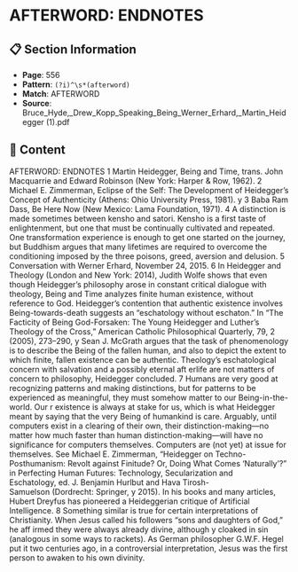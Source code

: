 # AFTERWORD: ENDNOTES

## 📋 Section Information

- **Page**: 556
- **Pattern**: `(?i)^\s*(afterword)`
- **Match**: AFTERWORD
- **Source**: Bruce_Hyde,_Drew_Kopp_Speaking_Being_Werner_Erhard,_Martin_Heidegger (1).pdf

## 📄 Content

AFTERWORD: ENDNOTES
1
Martin Heidegger, Being and Time, trans. John Macquarrie and Edward Robinson (New York:
Harper & Row, 1962).
2
Michael E. Zimmerman, Eclipse of the Self: The Development of Heidegger’s Concept of
Authenticity (Athens: Ohio University Press, 1981).
y
3
Baba Ram Dass, Be Here Now (New Mexico: Lama Foundation, 1971).
4
A distinction is made sometimes between kensho and satori. Kensho is a first taste of
enlightenment, but one that must be continually cultivated and repeated. One transformation
experience is enough to get one started on the journey, but Buddhism argues that many
lifetimes are required to overcome the conditioning imposed by the three poisons, greed,
aversion and delusion.
5
Conversation with Werner Erhard, November 24, 2015.
6
In Heidegger and Theology (London and New York: 2014), Judith Wolfe shows that even
though Heidegger’s philosophy arose in constant critical dialogue with theology, Being and
Time analyzes finite human existence, without reference to God. Heidegger’s contention
that authentic existence involves Being-towards-death suggests an “eschatology without
eschaton.” In “The Facticity of Being God-Forsaken: The Young Heidegger and Luther’s
Theology of the Cross,” American Catholic Philosophical Quarterly, 79, 2 (2005), 273–290,
y
Sean J. McGrath argues that the task of phenomenology is to describe the Being of the fallen
human, and also to depict the extent to which finite, fallen existence can be authentic.
Theology’s eschatological concern with salvation and a possibly eternal aft erlife are not
matters of concern to philosophy, Heidegger concluded.
7
Humans are very good at recognizing patterns and making distinctions, but for patterns to
be experienced as meaningful, they must somehow matter to our Being-in-the-world. Our
r
existence is always at stake for us, which is what Heidegger meant by saying that the very
Being of humankind is care. Arguably, until computers exist in a clearing of their own, their
distinction-making—no matter how much faster than human distinction-making—will have
no significance for computers themselves. Computers are (not yet) at issue for themselves.
See Michael E. Zimmerman, “Heidegger on Techno-Posthumanism: Revolt against Finitude?
Or, Doing What Comes ‘Naturally’?” in Perfecting Human Futures: Technology, Secularization
and Eschatology, ed. J. Benjamin Hurlbut and Hava Tirosh-Samuelson (Dordrecht: Springer,
y
2015). In his books and many articles, Hubert Dreyfus has pioneered a Heideggerian critique of
Artificial Intelligence.
8
Something similar is true for certain interpretations of Christianity. When Jesus called his
followers “sons and daughters of God,” he aff irmed they were always already divine, although
y
cloaked in sin (analogous in some ways to rackets). As German philosopher G.W.F. Hegel put
it two centuries ago, in a controversial interpretation, Jesus was the first person to awaken to
his own divinity.